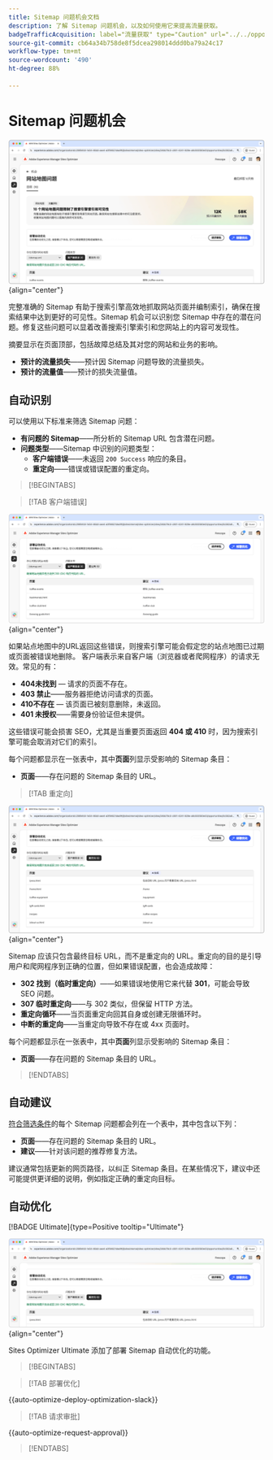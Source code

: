 ```yaml
---
title: Sitemap 问题机会文档
description: 了解 Sitemap 问题机会，以及如何使用它来提高流量获取。
badgeTrafficAcquisition: label="流量获取" type="Caution" url="../../opportunity-types/traffic-acquisition.md" tooltip="流量获取"
source-git-commit: cb64a34b758de8f5dcea298014ddd0ba79a24c17
workflow-type: tm+mt
source-wordcount: '490'
ht-degree: 88%

---
```



# Sitemap 问题机会

![Sitemap 问题机会](./assets/sitemap-issues/hero.png){align="center"}

完整准确的 Sitemap 有助于搜索引擎高效地抓取网站页面并编制索引，确保在搜索结果中达到更好的可见性。Sitemap 机会可以识别您 Sitemap 中存在的潜在问题。修复这些问题可以显着改善搜索引擎索引和您网站上的内容可发现性。

摘要显示在页面顶部，包括故障总结及其对您的网站和业务的影响。

* **预计的流量损失**——预计因 Sitemap 问题导致的流量损失。
* **预计的流量值**——预计的损失流量值。

## 自动识别

可以使用以下标准来筛选 Sitemap 问题：

* **有问题的 Sitemap**——所分析的 Sitemap URL 包含潜在问题。
* **问题类型**——Sitemap 中识别的问题类型：
   * **客户端错误**——未返回 `200 Success` 响应的条目。
   * **重定向**——错误或错误配置的重定向。

>[!BEGINTABS]

>[!TAB 客户端错误]

![自动识别 Sitemap 客户端错误](./assets/sitemap-issues/auto-identify-client-errors.png){align="center"}

如果站点地图中的URL返回这些错误，则搜索引擎可能会假定您的站点地图已过期或页面被错误地删除。 客户端表示来自客户端（浏览器或者爬网程序）的请求无效。常见的有：

* **404未找到** — 请求的页面不存在。
* **403 禁止**——服务器拒绝访问请求的页面。
* **410不存在** — 该页面已被刻意删除，未返回。
* **401 未授权**——需要身份验证但未提供。

这些错误可能会损害 SEO，尤其是当重要页面返回 **404 或 410** 时，因为搜索引擎可能会取消对它们的索引。

每个问题都显示在一张表中，其中&#x200B;**页面**&#x200B;列显示受影响的 Sitemap 条目：

* **页面**——存在问题的 Sitemap 条目的 URL。

>[!TAB 重定向]

![自动识别 Sitemap 客户端错误](./assets/sitemap-issues/auto-identify-redirects.png){align="center"}

Sitemap 应该只包含最终目标 URL，而不是重定向的 URL。重定向的目的是引导用户和爬网程序到正确的位置，但如果错误配置，也会造成故障：

* **302 找到（临时重定向）**——如果错误地使用它来代替 **301**，可能会导致 SEO 问题。
* **307 临时重定向**——与 302 类似，但保留 HTTP 方法。
* **重定向循环**——当页面重定向回其自身或创建无限循环时。
* **中断的重定向**——当重定向导致不存在或 4xx 页面时。

每个问题都显示在一张表中，其中&#x200B;**页面**&#x200B;列显示受影响的 Sitemap 条目：

* **页面**——存在问题的 Sitemap 条目的 URL。

>[!ENDTABS]

## 自动建议

[符合筛选条件](#auto-identify)的每个 Sitemap 问题都会列在一个表中，其中包含以下列：

* **页面**——存在问题的 Sitemap 条目的 URL。
* **建议**——针对该问题的推荐修复方法。

建议通常包括更新的网页路径，以纠正 Sitemap 条目。在某些情况下，建议中还可能提供更详细的说明，例如指定正确的重定向目标。

## 自动优化

[!BADGE Ultimate]{type=Positive tooltip="Ultimate"}

![自动优化 Sitemap 问题](./assets/sitemap-issues/auto-optimize.png){align="center"}

Sites Optimizer Ultimate 添加了部署 Sitemap 自动优化的功能。

>[!BEGINTABS]

>[!TAB 部署优化]

{{auto-optimize-deploy-optimization-slack}}

>[!TAB 请求审批]

{{auto-optimize-request-approval}}

>[!ENDTABS]
